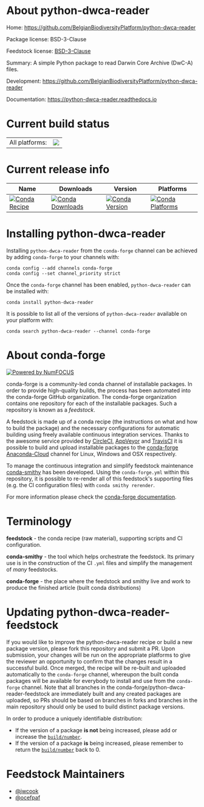About python-dwca-reader
========================

Home: https://github.com/BelgianBiodiversityPlatform/python-dwca-reader

Package license: BSD-3-Clause

Feedstock license: [BSD-3-Clause](https://github.com/conda-forge/python-dwca-reader-feedstock/blob/master/LICENSE.txt)

Summary: A simple Python package to read Darwin Core Archive (DwC-A) files.

Development: https://github.com/BelgianBiodiversityPlatform/python-dwca-reader

Documentation: https://python-dwca-reader.readthedocs.io

Current build status
====================


<table><tr><td>All platforms:</td>
    <td>
      <a href="https://dev.azure.com/conda-forge/feedstock-builds/_build/latest?definitionId=12877&branchName=master">
        <img src="https://dev.azure.com/conda-forge/feedstock-builds/_apis/build/status/python-dwca-reader-feedstock?branchName=master">
      </a>
    </td>
  </tr>
</table>

Current release info
====================

| Name | Downloads | Version | Platforms |
| --- | --- | --- | --- |
| [![Conda Recipe](https://img.shields.io/badge/recipe-python--dwca--reader-green.svg)](https://anaconda.org/conda-forge/python-dwca-reader) | [![Conda Downloads](https://img.shields.io/conda/dn/conda-forge/python-dwca-reader.svg)](https://anaconda.org/conda-forge/python-dwca-reader) | [![Conda Version](https://img.shields.io/conda/vn/conda-forge/python-dwca-reader.svg)](https://anaconda.org/conda-forge/python-dwca-reader) | [![Conda Platforms](https://img.shields.io/conda/pn/conda-forge/python-dwca-reader.svg)](https://anaconda.org/conda-forge/python-dwca-reader) |

Installing python-dwca-reader
=============================

Installing `python-dwca-reader` from the `conda-forge` channel can be achieved by adding `conda-forge` to your channels with:

```
conda config --add channels conda-forge
conda config --set channel_priority strict
```

Once the `conda-forge` channel has been enabled, `python-dwca-reader` can be installed with:

```
conda install python-dwca-reader
```

It is possible to list all of the versions of `python-dwca-reader` available on your platform with:

```
conda search python-dwca-reader --channel conda-forge
```


About conda-forge
=================

[![Powered by NumFOCUS](https://img.shields.io/badge/powered%20by-NumFOCUS-orange.svg?style=flat&colorA=E1523D&colorB=007D8A)](http://numfocus.org)

conda-forge is a community-led conda channel of installable packages.
In order to provide high-quality builds, the process has been automated into the
conda-forge GitHub organization. The conda-forge organization contains one repository
for each of the installable packages. Such a repository is known as a *feedstock*.

A feedstock is made up of a conda recipe (the instructions on what and how to build
the package) and the necessary configurations for automatic building using freely
available continuous integration services. Thanks to the awesome service provided by
[CircleCI](https://circleci.com/), [AppVeyor](https://www.appveyor.com/)
and [TravisCI](https://travis-ci.com/) it is possible to build and upload installable
packages to the [conda-forge](https://anaconda.org/conda-forge)
[Anaconda-Cloud](https://anaconda.org/) channel for Linux, Windows and OSX respectively.

To manage the continuous integration and simplify feedstock maintenance
[conda-smithy](https://github.com/conda-forge/conda-smithy) has been developed.
Using the ``conda-forge.yml`` within this repository, it is possible to re-render all of
this feedstock's supporting files (e.g. the CI configuration files) with ``conda smithy rerender``.

For more information please check the [conda-forge documentation](https://conda-forge.org/docs/).

Terminology
===========

**feedstock** - the conda recipe (raw material), supporting scripts and CI configuration.

**conda-smithy** - the tool which helps orchestrate the feedstock.
                   Its primary use is in the construction of the CI ``.yml`` files
                   and simplify the management of *many* feedstocks.

**conda-forge** - the place where the feedstock and smithy live and work to
                  produce the finished article (built conda distributions)


Updating python-dwca-reader-feedstock
=====================================

If you would like to improve the python-dwca-reader recipe or build a new
package version, please fork this repository and submit a PR. Upon submission,
your changes will be run on the appropriate platforms to give the reviewer an
opportunity to confirm that the changes result in a successful build. Once
merged, the recipe will be re-built and uploaded automatically to the
`conda-forge` channel, whereupon the built conda packages will be available for
everybody to install and use from the `conda-forge` channel.
Note that all branches in the conda-forge/python-dwca-reader-feedstock are
immediately built and any created packages are uploaded, so PRs should be based
on branches in forks and branches in the main repository should only be used to
build distinct package versions.

In order to produce a uniquely identifiable distribution:
 * If the version of a package **is not** being increased, please add or increase
   the [``build/number``](https://docs.conda.io/projects/conda-build/en/latest/resources/define-metadata.html#build-number-and-string).
 * If the version of a package **is** being increased, please remember to return
   the [``build/number``](https://docs.conda.io/projects/conda-build/en/latest/resources/define-metadata.html#build-number-and-string)
   back to 0.

Feedstock Maintainers
=====================

* [@jwcook](https://github.com/jwcook/)
* [@ocefpaf](https://github.com/ocefpaf/)

